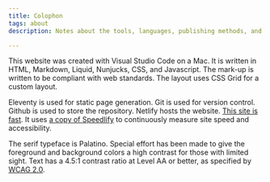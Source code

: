 ```yaml
---
title: Colophon
tags: about
description: Notes about the tools, languages, publishing methods, and assets used in the production of this website. 

---
```

 <span class="dropcap">T</span>his website was created with Visual Studio Code on a Mac. It is written in HTML, Markdown, Liquid, Nunjucks, CSS, and Javascript. The mark-up is written to be compliant with web standards. The layout uses CSS Grid for a custom layout. 
 
 Eleventy is used for static page generation. Git is used for version control. Github is used to store the repository. Netlify hosts the website. [This site is fast](https://twitter.com/eleven_ty/status/1424715642884739074). It uses <a href="https://speedlify-joshcrain.netlify.app/" rel="noopener">a copy of Speedlify</a> to continuously measure site speed and accessibility.

 The serif typeface is Palatino. Special effort has been made to give the foreground and background colors a high contrast for those with limited sight. Text has a 4.5:1 contrast ratio at Level AA or better, as specified by <a href="https://www.w3.org/TR/WCAG20/" rel="noopener">WCAG 2.0</a>. 
